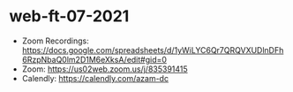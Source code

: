 # web-ft-07-2021

- Zoom Recordings: https://docs.google.com/spreadsheets/d/1yWiLYC6Qr7QRQVXUDlnDFh6RzpNbaQ0lm2D1M6eXksA/edit#gid=0
- Zoom: https://us02web.zoom.us/j/835391415
- Calendly: https://calendly.com/azam-dc
